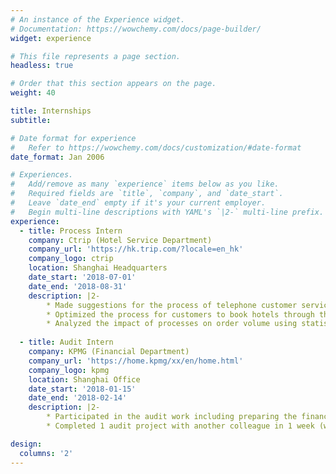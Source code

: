 ```yaml
---
# An instance of the Experience widget.
# Documentation: https://wowchemy.com/docs/page-builder/
widget: experience

# This file represents a page section.
headless: true

# Order that this section appears on the page.
weight: 40

title: Internships
subtitle:

# Date format for experience
#   Refer to https://wowchemy.com/docs/customization/#date-format
date_format: Jan 2006

# Experiences.
#   Add/remove as many `experience` items below as you like.
#   Required fields are `title`, `company`, and `date_start`.
#   Leave `date_end` empty if it's your current employer.
#   Begin multi-line descriptions with YAML's `|2-` multi-line prefix.
experience:
  - title: Process Intern
    company: Ctrip (Hotel Service Department)
    company_url: 'https://hk.trip.com/?locale=en_hk'
    company_logo: ctrip
    location: Shanghai Headquarters
    date_start: '2018-07-01'
    date_end: '2018-08-31'
    description: |2-
        * Made suggestions for the process of telephone customer service (such as optimizing the system interface layout) to improve their work efficiency in hotel reservations.
        * Optimized the process for customers to book hotels through the Ctrip APP and calls.
        * Analyzed the impact of processes on order volume using statistical methods and Excel.
        
  - title: Audit Intern
    company: KPMG (Financial Department)
    company_url: 'https://home.kpmg/xx/en/home.html'
    company_logo: kpmg
    location: Shanghai Office
    date_start: '2018-01-15'
    date_end: '2018-02-14'
    description: |2-
        * Participated in the audit work including preparing the financial statements, checking the reimbursement vouchers, and contacting the bank's staff. Received a recruitment invitation.
        * Completed 1 audit project with another colleague in 1 week (without overtime) based on the accounting knowledge, which required 3 employees and 2 weeks in previous years.

design:
  columns: '2'
---
```


